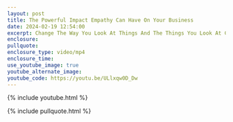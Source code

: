 ```yaml
---
layout: post
title: The Powerful Impact Empathy Can Have On Your Business
date: 2024-02-19 12:54:00
excerpt: Change The Way You Look At Things And The Things You Look At Change.
enclosure:
pullquote:
enclosure_type: video/mp4
enclosure_time:
use_youtube_image: true
youtube_alternate_image:
youtube_code: https://youtu.be/ULlxqw0D_Dw
---
```

{% include youtube.html %}

{% include pullquote.html %}
